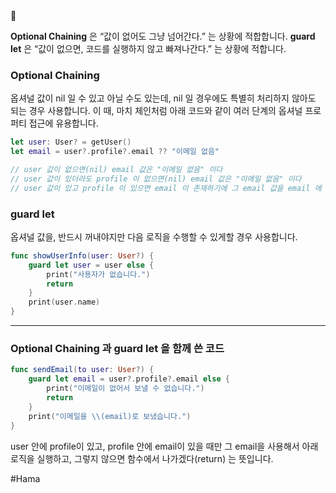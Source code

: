 
<aside> 📌

**Optional Chaining** 은 “값이 없어도 그냥 넘어간다.” 는 상황에 적합합니다.
**guard let** 은 “값이 없으면, 코드를 실행하지 않고 빠져나간다.” 는 상황에 적합니다.

</aside>

### Optional Chaining

옵셔널 값이 nil 일 수 있고 아닐 수도 있는데, nil 일 경우에도 특별히 처리하지 않아도 되는 경우 사용합니다. 이 때, 마치 체인처럼 아래 코드와 같이 여러 단계의 옵셔널 프로퍼티 접근에 유용합니다.

```swift
let user: User? = getUser()
let email = user?.profile?.email ?? "이메일 없음"

// user 값이 없으면(nil) email 값은 "이메일 없음" 이다
// user 값이 있더라도 profile 이 없으면(nil) email 값은 "이메일 없음" 이다
// user 값이 있고 profile 이 있으면 email 이 존재하기에 그 email 값을 email 에 넣습니다
```

### guard let

옵셔널 값을, 반드시 꺼내야지만 다음 로직을 수행할 수 있게할 경우 사용합니다.

```swift
func showUserInfo(user: User?) {
    guard let user = user else {
        print("사용자가 없습니다.")
        return
    }
    print(user.name)
}
```

---

### Optional Chaining 과 guard let 을 함께 쓴 코드

```swift
func sendEmail(to user: User?) {
    guard let email = user?.profile?.email else {
        print("이메일이 없어서 보낼 수 없습니다.")
        return
    }
    print("이메일을 \\(email)로 보냈습니다.")
}
```

user 안에 profile이 있고, profile 안에 email이 있을 때만 그 email을 사용해서 아래 로직을 실행하고, 그렇지 않으면 함수에서 나가겠다(return) 는 뜻입니다.


#Hama 